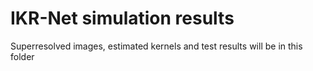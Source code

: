 # IKR-Net simulation results
 Superresolved images, estimated kernels and test results will be in this folder
